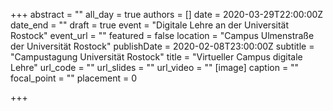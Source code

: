 +++
abstract = ""
all_day = true
authors = []
date = 2020-03-29T22:00:00Z
date_end = ""
draft = true
event = "Digitale Lehre an der Universität Rostock"
event_url = ""
featured = false
location = "Campus Ulmenstraße der Universität Rostock"
publishDate = 2020-02-08T23:00:00Z
subtitle = "Campustagung Universität Rostock"
title = "Virtueller Campus digitale Lehre"
url_code = ""
url_slides = ""
url_video = ""
[image]
caption = ""
focal_point = ""
placement = 0

+++
